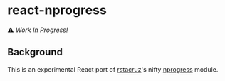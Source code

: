 # react-nprogress

:warning: _Work In Progress!_

## Background

This is an experimental React port of [rstacruz](https://github.com/rstacruz)'s nifty [nprogress](https://github.com/rstacruz/nprogress) module.
